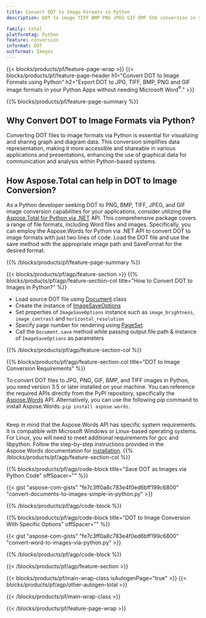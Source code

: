 ```yaml
---
title: Convert DOT to Image Formats in Python
description: DOT to image TIFF BMP PNG JPEG GIF EMF SVG conversion in your Python applications without using Microsoft Word 

family: total
platformtag: Python
feature: conversion
informat: DOT
outformat: Images
---
```

{{< blocks/products/pf/feature-page-wrap >}}
{{< blocks/products/pf/feature-page-header h1="Convert DOT to Image Formats using Python" h2="Export DOT to JPG, TIFF, BMP, PNG and GIF image formats in your Python Apps without needing Microsoft Word<sup>&reg;</sup>." >}}

{{% blocks/products/pf/feature-page-summary %}}

<h2 class="heading-border">Why Convert DOT to Image Formats via Python?</h2>

Converting DOT files to image formats via Python is essential for visualizing and sharing graph and diagram data. This conversion simplifies data representation, making it more accessible and shareable in various applications and presentations, enhancing the use of graphical data for communication and analysis within Python-based systems.

<h2 class="heading-border">How Aspose.Total can help in DOT to Image Conversion?</h2>

As a Python developer seeking DOT to PNG, BMP, TIFF, JPEG, and GIF image conversion capabilities for your applications, consider utilizing the [Aspose.Total for Python via .NET](https://products.aspose.com/total/python-net/) API. This comprehensive package covers a range of file formats, including Word files and images. Specifically, you can employ the Aspose.Words for Python via .NET API to convert DOT to image formats with just two lines of code. Load the DOT file and use the save method with the appropriate image path and SaveFormat for the desired format.

{{% /blocks/products/pf/feature-page-summary %}}

{{< blocks/products/pf/agp/feature-section >}}
{{% blocks/products/pf/agp/feature-section-col title="How to Convert DOT to Images in Python?" %}}
- Load source DOT file using [Document](https://reference.aspose.com/words/python-net/aspose.words/document/) class
- Create the instance of [ImageSaveOptions](https://reference.aspose.com/words/python-net/aspose.words.saving/imagesaveoptions/)
- Set properties of `ImageSaveOptions` instance such as `image_brightness`, `image_contrast` and `horizontal_resolution`
- Specify page number for rendering using [PageSet](https://reference.aspose.com/words/python-net/aspose.words.saving/pageset/)
- Call the `Document.save` method while passing output file path & instance of `ImageSaveOptions` as parameters 

{{% /blocks/products/pf/agp/feature-section-col %}}

{{% blocks/products/pf/agp/feature-section-col title="DOT to Image Conversion Requirements" %}}

To convert DOT files to JPG, PNG, GIF, BMP, and TIFF images in Python, you need version 3.5 or later installed on your machine. You can reference the required APIs directly from the PyPI repository, specifically the [Aspose.Words](https://pypi.org/project/aspose-words/) API. Alternatively, you can use the following pip command to install Aspose.Words: `pip install aspose.words`.<br><br>

Keep in mind that the Aspose.Words API has specific system requirements. It is compatible with Microsoft Windows or Linux-based operating systems. For Linux, you will need to meet additional requirements for gcc and libpython. Follow the step-by-step instructions provided in the Aspose.Words documentation for [installation](https://docs.aspose.com/words/python-net/installation/).
{{% /blocks/products/pf/agp/feature-section-col %}}

{{% blocks/products/pf/agp/code-block title="Save DOT as Images via Python Code" offSpacer="" %}}

{{< gist "aspose-com-gists" "fe7c3ff0a8c783e4f0ed6bff199c6800" "convert-documents-to-images-simple-in-python.py" >}}

{{% /blocks/products/pf/agp/code-block %}}

{{% blocks/products/pf/agp/code-block title="DOT to Image Conversion With Specific Options" offSpacer="" %}}

{{< gist "aspose-com-gists" "fe7c3ff0a8c783e4f0ed6bff199c6800" "convert-word-to-images-via-python.py" >}}

{{% /blocks/products/pf/agp/code-block %}}

{{< /blocks/products/pf/agp/feature-section >}}

{{< blocks/products/pf/main-wrap-class isAutogenPage="true" >}}
{{< blocks/products/pf/agp/other-autogen-total >}}

{{< /blocks/products/pf/main-wrap-class >}}

{{< /blocks/products/pf/feature-page-wrap >}}
